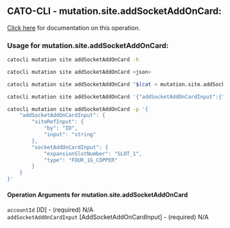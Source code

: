 
## CATO-CLI - mutation.site.addSocketAddOnCard:
[Click here](https://api.catonetworks.com/documentation/#mutation-mutation.site.addSocketAddOnCard) for documentation on this operation.

### Usage for mutation.site.addSocketAddOnCard:

```bash
catocli mutation site addSocketAddOnCard -h

catocli mutation site addSocketAddOnCard <json>

catocli mutation site addSocketAddOnCard "$(cat < mutation.site.addSocketAddOnCard.json)"

catocli mutation site addSocketAddOnCard '{"addSocketAddOnCardInput":{"siteRefInput":{"by":"ID","input":"string"},"socketAddOnCardInput":{"expansionSlotNumber":"SLOT_1","type":"FOUR_1G_COPPER"}}}'

catocli mutation site addSocketAddOnCard -p '{
    "addSocketAddOnCardInput": {
        "siteRefInput": {
            "by": "ID",
            "input": "string"
        },
        "socketAddOnCardInput": {
            "expansionSlotNumber": "SLOT_1",
            "type": "FOUR_1G_COPPER"
        }
    }
}'
```

#### Operation Arguments for mutation.site.addSocketAddOnCard ####

`accountId` [ID] - (required) N/A    
`addSocketAddOnCardInput` [AddSocketAddOnCardInput] - (required) N/A    
